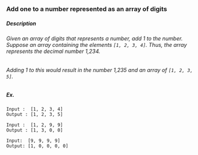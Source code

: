 ### Add one to a number represented as an array of digits
##### Description
###### Given an array of digits that represents a number, add _1_ to the number. Suppose an array containing the elements ```[1, 2, 3, 4]```. Thus, the array represents the decimal number _1,234_. 
###### Adding _1_ to this would result in the number _1,235_ and an array of ```[1, 2, 3, 5]```.

##### Ex.
```
Input :  [1, 2, 3, 4]
Output : [1, 2, 3, 5]

Input :  [1, 2, 9, 9]
Output : [1, 3, 0, 0]

Input:  [9, 9, 9, 9]
Output: [1, 0, 0, 0, 0]
```
